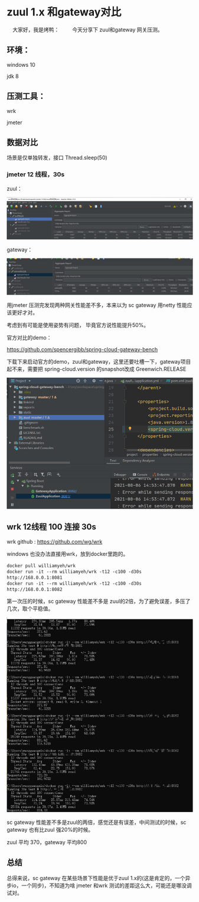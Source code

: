 # zuul 1.x 和gateway对比

&nbsp;&nbsp;&nbsp;&nbsp;大家好，我是烤鸭：
&nbsp;&nbsp;&nbsp;&nbsp;&nbsp;&nbsp;&nbsp;&nbsp;今天分享下 zuul和gateway 网关压测。



## 环境：

windows 10

jdk 8



## 压测工具：

wrk

jmeter



## 数据对比

场景是仅单独转发，接口 Thread.sleep(50)

### jmeter 12 线程，30s

zuul：

![image-20210805113905042](./1.png)

gateway：

![image-20210805113905042](./12.png)

用jmeter 压测完发现两种网关性能差不多，本来以为 sc gateway 用netty 性能应该更好才对。

考虑到有可能是使用姿势有问题， 毕竟官方说性能提升50%。

官方对比的demo：

https://github.com/spencergibb/spring-cloud-gateway-bench

下载下来启动官方的demo，zuul和gateway，这里还要吐槽一下，gateway项目起不来，需要把 spring-cloud.version 的snapshot改成 Greenwich.RELEASE

![image-20210805113905042](./13.png)

## wrk 12线程 100 连接 30s

wrk github : https://github.com/wg/wrk

windows 也没办法直接用wrk，放到docker里跑的。

```
docker pull williamyeh/wrk
docker run -it --rm williamyeh/wrk -t12 -c100 -d30s http://168.0.0.1:8081
docker run -it --rm williamyeh/wrk -t12 -c100 -d30s http://168.0.0.1:8082
```

第一次压的时候，sc gateway 性能差不多是 zuul的2倍，为了避免误差，多压了几次，取个平稳值。

![image-20210805113905042](./14.png)

sc gateway 性能差不多是zuul的两倍，感觉还是有误差，中间测试的时候，sc gateway 也有比zuul 强20%的时候。

zuul 平均 370，gateway 平均800

## 总结

总得来说，sc gateway 在某些场景下性能是优于zuul 1.x的(这是肯定的，一个异步io，一个同步)，不知道为啥 jmeter 和wrk 测试的差距这么大，可能还是哪没调试对。

